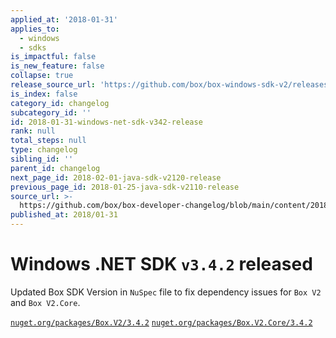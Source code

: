 ```yaml
---
applied_at: '2018-01-31'
applies_to:
  - windows
  - sdks
is_impactful: false
is_new_feature: false
collapse: true
release_source_url: 'https://github.com/box/box-windows-sdk-v2/releases/tag/v3.4.2'
is_index: false
category_id: changelog
subcategory_id: ''
id: 2018-01-31-windows-net-sdk-v342-release
rank: null
total_steps: null
type: changelog
sibling_id: ''
parent_id: changelog
next_page_id: 2018-02-01-java-sdk-v2120-release
previous_page_id: 2018-01-25-java-sdk-v2110-release
source_url: >-
  https://github.com/box/box-developer-changelog/blob/main/content/2018/01-31-windows-net-sdk-v342-release.md
published_at: 2018/01-31
---
```

# Windows .NET SDK `v3.4.2` released

Updated Box SDK Version in `NuSpec` file to fix dependency issues for `Box V2` and `Box V2.Core`.

[`nuget.org/packages/Box.V2/3.4.2`](https://www.nuget.org/packages/Box.V2/3.4.2)
[`nuget.org/packages/Box.V2.Core/3.4.2`](https://www.nuget.org/packages/Box.V2.Core/3.4.2)